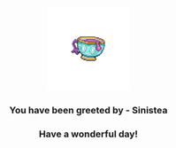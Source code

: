 <p align="center">
    <img src="https://raw.githubusercontent.com/PokeAPI/sprites/master/sprites/pokemon/854.png" width="150" height="150">
</p>
<h3 align="center">You have been greeted by - <b>Sinistea</b></h3>
<h3 align="center">Have a wonderful day!</h3>
